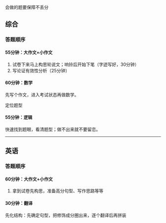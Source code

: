 会做的题要保障不丢分

## 综合

### 答题顺序

#### 55分钟：大作文+小作文

1. 试卷下来马上构思轮说文；响铃后开始下笔（字迹写好，30分钟）
2. 写论证有效性分析（25分钟）

#### 60分钟：数学

先写个作文，进入考试状态再做数学。

定位题型

#### 55分钟：逻辑

快速找到题眼，看清题型；做不出来就不要留恋。

--------

## 英语

### 答题顺序

#### 60分钟：大作文+小作文

1. 拿到试卷先构思，准备高分句型、写作思路等等

#### 30分钟：翻译

先化结构：先确定句型，把修饰成分圈出来，逐个翻译后再拼装